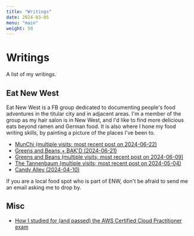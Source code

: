 ```yaml
---
title: "Writings"
date: 2024-03-05
menu: "main"
weight: 50
---
```


# Writings

A list of my writings.

## Eat New West

Eat New West is a FB group dedicated to documenting people's food adventures in the titular city and in adjacent areas. I'm a member of the group as my hair salon is in New West, and I'd like to find more delicious eats beyond ramen and German food. It is also where I hone my food writing skills, by painting a picture of the places I've been to.

* [MunChi (multiple visits; most recent post on 2024-06-22)](munchi)
* [Greens and Beans + BAK'D (2024-06-21)](greens_and_bakd)
* [Greens and Beans (multiple visits; most recent post on 2024-06-09)](greens_and_beans)
* [The Tannenbaum (multiple visits; most recent post on 2024-05-04)](tannenbaum)
* [Candy Alley (2024-04-10)](candy_alley)

If you are a local food spot who is part of ENW, don't be afraid to send me an email asking me to drop by.

## Misc

* [How I studied for (and passed) the AWS Certified Cloud Practitioner exam](https://www.reddit.com/r/AWSCertifications/comments/1cirvm5/passed_my_ccpclf02_exam_yesterday/)